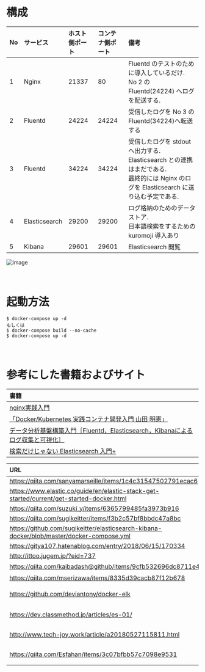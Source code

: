 # 構成

| No | サービス | ホスト側ポート | コンテナ側ポート | 備考 |
|:--|:--|:--|:--|:--|
| 1 | Nginx | 21337 | 80 | Fluentd のテストのために導入しているだけ.<br/>No 2 の Fluentd(24224) へログを配送する. |
| 2 | Fluentd | 24224 | 24224 | 受信したログを No 3 の Fluentd(34224)へ転送する |
| 3 | Fluentd | 34224 | 34224 | 受信したログを stdout へ出力する.<br/>Elasticsearch との連携はまだである.<br/>最終的には Nginx のログを Elasticsearch に送り込む予定である.|
| 4 | Elasticsearch | 29200 | 29200 | ログ格納のためのデータストア.<br/>日本語検索をするための kuromoji 導入あり |
| 5 | Kibana | 29601 | 29601 | Elasticsearch 閲覧 |

![image](https://user-images.githubusercontent.com/86971991/128673300-6a2ba969-6c0c-4fc1-85fc-d22261379f0e.png)

　

# 起動方法

```
$ docker-compose up -d
もしくは
$ docker-compose build --no-cache
$ docker-compose up -d
```

　

# 参考にした書籍およびサイト

|書籍|
|:---|
|[nginx実践入門](https://gihyo.jp/book/2016/978-4-7741-7866-0)|
|[「Docker/Kubernetes 実践コンテナ開発入門  山田 明憲」](https://gihyo.jp/book/2018/978-4-297-10033-9)|
|[データ分析基盤構築入門［Fluentd，Elasticsearch，Kibanaによるログ収集と可視化］](https://gihyo.jp/book/2017/978-4-7741-9218-5)|
|[検索だけじゃない Elasticsearch 入門+](https://booth.pm/ja/items/1031664)|


|URL|一言|
|:--|:---|
|https://qiita.com/sanyamarseille/items/1c4c31547502791ecac6||
|https://www.elastic.co/guide/en/elastic-stack-get-started/current/get-started-docker.html||
|https://qiita.com/suzuki_y/items/6365799485fa3973b916||
|https://qiita.com/sugikeitter/items/f3b2c57bf8bbdc47a8bc||
|https://github.com/sugikeitter/elasticsearch-kibana-docker/blob/master/docker-compose.yml||
|https://gitya107.hatenablog.com/entry/2018/06/15/170334||
|http://ittoo.jugem.jp/?eid=737||
|https://qiita.com/kaibadash@github/items/9cfb532696dc8711e408|日本語検索を可能にする|
|https://qiita.com/mserizawa/items/8335d39cacb87f12b678|日本語検索を可能にする|
|https://github.com/deviantony/docker-elk|ELK を構築するための docker-compose が公開されている|
|https://dev.classmethod.jp/articles/es-01/|index, document, type の説明が簡潔に RDMS に例えられていて良かった|
|http://www.tech-joy.work/article/a20180527115811.html|/etc/elasticsearch/elasticsearch.yml の記述例と説明あり|
|https://qiita.com/Esfahan/items/3c07bfbb57c7098e9531|3台に Elasticsearch を導入した場合の手順あり|

